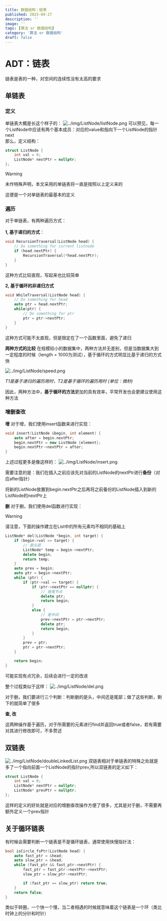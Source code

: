 ```yaml
---
title: 数据结构：链表
published: 2025-09-27
description: ''
image: ''
tags: [算法 or 数据结构]
category: '算法 or 数据结构'
draft: false
---
```


# ADT：链表
链表是表的一种，对空间的连续性没有太高的要求 
## 单链表
### 定义
单链表大概是长这个样子的：
![../img/ListNode/listNode.png](../img/ListNode/listNode.png)
可以预见，每一个ListNode中应该有两个基本成员：对应的value和指向下一个ListNode的指针next\
那么，定义结构：
```cpp
struct ListNode {
    int val = 0;
    ListNode* nextPtr = nullptr;
};
```
> [!WARNING]
> 未作特殊声明，本文采用的单链表将一直是按照以上定义来的
> 
这便是一个对单链表的最基本的定义
### 遍历
对于单链表，有两种遍历方式：
\
\
**1, 基于递归的方式**：
```cpp
void RecursionTraversal(ListNode head) {
    // Do something for current listnode
    if (head.nextPtr) {
        RecursionTraversal(*head.nextPtr);
    }
}
```
这种方式比较直观，写起来也比较简单 

**2, 基于循环的非递归方式**
```cpp
void WhileTraversal(ListNode head) {
    // Do something for head
    auto ptr = head.nextPtr;
    while(ptr) {
        // Do something for ptr
        ptr = ptr->nextPtr;
    }
}
```
这种方式可能不太直观，但是限定在了一个函数里面，避免了递归

**两种方式的比较**
在规模较小的数据集中，两种方法并无差别，但是当数据集大到一定程度的时候（length = 1000为测试），基于循环的方式明显比基于递归的方式快

![../img/ListNode/speed.png](../img/ListNode/speed.png)

*T1是基于递归的遍历用时，T2是基于循环的遍历用时 (单位：微秒)*

因此，两种方法中，**基于循环的方法**更加的具有效率，平常开发也会更建议使用这种方法

### 增删查改

**增**
对于增，我们使用insert函数来进行实现：
```cpp
void insert(ListNode &begin, int element) {
    auto after = begin.nextPtr;
    begin.nextPtr = new ListNode {element};
    begin.nextPtr->nextPtr = after;
}
```
上述过程更多是像这样的：
![../img/ListNode/insert.png](../img/ListNode/insert.png)

需要注意的是：我们在插入之前应该先对当前的ListNode的nextPtr进行**备份**（对应after指针）

将新的ListNode放置到begin.nextPtr之后再将之前备份的ListNode插入到新的ListNode的nextPtr上

**删**
对于删，我们使用del函数进行实现：
> [!WARNING]
> 请注意，下面的操作建立在List中的所有元素均不相同的基础上
```cpp
ListNode* del(ListNode *begin, int target) {
    if (begin->val == target) {
        // 是头部
        ListNode* temp = begin->nextPtr;
        delete begin;
        return temp;
    }
    auto prev = begin;
    auto ptr = begin->nextPtr;
    while (ptr) {
        if (ptr->val == target) {
            if (ptr->nextPtr == nullptr) {
                // 是尾节点
                delete ptr;
                return begin;
            }
            else {
                // 是中间
                prev->nextPtr = ptr->nextPtr;
                delete ptr;
                return begin;
            }
        }
        prev = ptr;
        ptr = ptr->nextPtr;
    }

    return begin;
}
```
可能实现有点冗余，后续会进行一定的改进

整个过程类似于这样：
![../img/ListNode/del.png](../img/ListNode/del.png)

对于删，我们要进行三个判断：判断删的是头，中间还是尾部；做了这些判断，剩下的就简单了很多

**查, 改**

这两种操作基于遍历，对于所需要的元素进行find并返回true或者false，若有需要对其进行修改即可，不多赘述

## 双链表
![../img/ListNode/doubleLinkedList.png](../img/ListNode/doubleLinkedList.png)
双链表相对于单链表的特殊之处就是多了一个指向前面一个ListNode的指针prev,所以双链表的定义如下：
```cpp
struct ListNode {
    int val = 0;
    ListNode* nextPtr = nullptr;
    ListNode* prevPtr = nullptr;
};
```
这样的定义的好处就是对应的增删查改操作方便了很多，尤其是对于删，不需要再额外定义一个prev指针

## 关于循环链表
有时候会需要判断一个链表是不是循环链表，通常使用快慢指针法：
```cpp
bool isCircle_fsPtr(ListNode head) {
    auto fast_ptr = &head;
    auto slow_ptr = &head;
    while (fast_ptr && fast_ptr->nextPtr) {
        fast_ptr = fast_ptr->nextPtr->nextPtr;
        slow_ptr = slow_ptr->nextPtr;

        if (fast_ptr == slow_ptr) return true;
    }
    return false;
}
```
类似于转圈，一个快一个慢，当二者相遇的时候就意味着这个链表是一个环（类比时钟上的分针和时针）